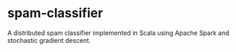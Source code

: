 # spam-classifier
A distributed spam classifier implemented in Scala using Apache Spark and stochastic gradient descent.

